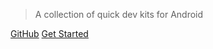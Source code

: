 > A collection of quick dev kits for Android

[GitHub](https://github.com/Quickits)
[Get Started](#quickits)
